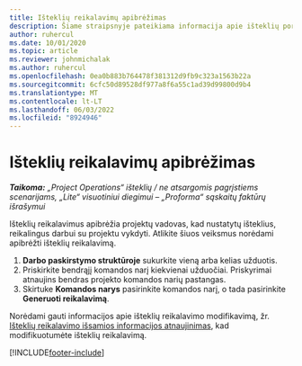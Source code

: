 ```yaml
---
title: Išteklių reikalavimų apibrėžimas
description: Šiame straipsnyje pateikiama informacija apie išteklių poreikio informacijos nustatymą.
author: ruhercul
ms.date: 10/01/2020
ms.topic: article
ms.reviewer: johnmichalak
ms.author: ruhercul
ms.openlocfilehash: 0ea0b883b764478f381312d9fb9c323a1563b22a
ms.sourcegitcommit: 6cfc50d89528df977a8f6a55c1ad39d99800d9b4
ms.translationtype: MT
ms.contentlocale: lt-LT
ms.lasthandoff: 06/03/2022
ms.locfileid: "8924946"
---
```

# <a name="define-resource-requirements"></a>Išteklių reikalavimų apibrėžimas

_**Taikoma:** „Project Operations“ išteklių / ne atsargomis pagrįstiems scenarijams, „Lite“ visuotiniui diegimui – „Proforma“ sąskaitų faktūrų išrašymui_

Išteklių reikalavimus apibrėžia projektų vadovas, kad nustatytų išteklius, reikalingus darbui su projektu vykdyti. Atlikite šiuos veiksmus norėdami apibrėžti išteklių reikalavimą.

1.  **Darbo paskirstymo struktūroje** sukurkite vieną arba kelias užduotis.
2.  Priskirkite bendrąjį komandos narį kiekvienai užduočiai. Priskyrimai atnaujins bendras projekto komandos narių pastangas.
3.  Skirtuke **Komandos narys** pasirinkite komandos narį, o tada pasirinkite **Generuoti reikalavimą**.

Norėdami gauti informacijos apie išteklių reikalavimo modifikavimą, žr. [Išteklių reikalavimo išsamios informacijos atnaujinimas](define-resource-requirements.md), kad modifikuotumėte išteklių reikalavimą.

[!INCLUDE[footer-include](../includes/footer-banner.md)]